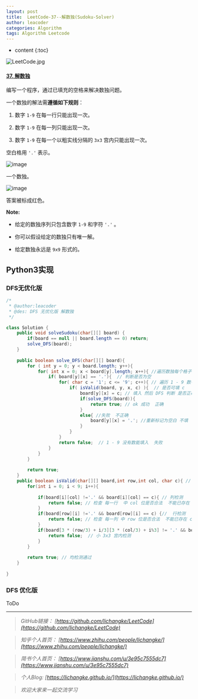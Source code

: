 ```yaml
---
layout: post
title:  LeetCode-37--解数独(Sudoku-Solver)
author: leacoder
categories: Algorithm 
tags: Algorithm Leetcode
---
```


* content
{:toc}


![LeetCode.jpg](https://upload-images.jianshu.io/upload_images/16846478-e33380eeceea8a08.jpg?imageMogr2/auto-orient/strip%7CimageView2/2/w/1240)

#### [37\. 解数独](https://leetcode-cn.com/problems/sudoku-solver/)

编写一个程序，通过已填充的空格来解决数独问题。

一个数独的解法需**遵循如下规则**：

1.  数字 `1-9` 在每一行只能出现一次。

2.  数字 `1-9` 在每一列只能出现一次。

3.  数字 `1-9` 在每一个以粗实线分隔的 `3x3` 宫内只能出现一次。

空白格用 `'.'` 表示。

![image](http://upload-images.jianshu.io/upload_images/16846478-5bad62255721830c.png?imageMogr2/auto-orient/strip%7CimageView2/2/w/1240)

一个数独。

![image](http://upload-images.jianshu.io/upload_images/16846478-0fd0666471d8fed8.png?imageMogr2/auto-orient/strip%7CimageView2/2/w/1240)

答案被标成红色。

**Note:**

*   给定的数独序列只包含数字 `1-9` 和字符 `'.'` 。

*   你可以假设给定的数独只有唯一解。

*   给定数独永远是 `9x9` 形式的。

## Python3实现
### DFS无优化版

```java
/*
 * @author:leacoder
 * @des: DFS 无优化版 解数独 
 */

class Solution {
    public void solveSudoku(char[][] board) {
        if(board == null || board.length == 0) return;
        solve_DFS(board);
    }
    
    public boolean solve_DFS(char[][] board){
        for ( int y = 0; y < board.length; y++){
            for( int x = 0; x < board[y].length; x++){ //遍历数独每个格子
                if( board[y][x] == '.'){  // 判断是否为空
                    for( char c = '1'; c <= '9'; c++){ // 遍历 1 - 9 数字 是否可行 ,ASCII 中 字符 1 - 9连续
                        if( isValid(board, y, x, c) ){  // 是否可填 c
                            board[y][x] = c; // 填入 然后 DFS 判断 是否正确
                            if(solve_DFS(board)){
                                return true; // ok 成功  正确
                            }
                            else{ //失败  不正确
                                board[y][x] = '.'; //重新标记为空白 不填
                            }          
                        }
                    }
                    return false;  // 1 - 9 没有数能填入  失败
                }
            }
        }
        
        return true;
    }
    public boolean isValid(char[][] board,int row,int col, char c){ // 可填校验
        for(int i = 0; i < 9; i++){
            
            if(board[i][col] !='.' && board[i][col] == c){ // 列检测
                return false; // 检查 每一行  中 col 位是否合法  不能已存在 c
            }
            if(board[row][i] !='.' && board[row][i] == c) {//  行检测
                return false; // 检查 每一列 中 row 位是否合法  不能已存在 c
            }
            if(board[3 * (row/3) + i/3][3 * (col/3) + i%3] != '.' && board[3 * (row/3) + i/3][3 * (col/3) + i%3] == c){
                return false;  // 小 3x3 宫内检测
            }
        }
            
        return true; // 均检测通过 
    }
    
}
```

###  DFS 优化版

ToDo

----
>*GitHub链接：*
>*[https://github.com/lichangke/LeetCode](https://github.com/lichangke/LeetCode)*

>*知乎个人首页：*
>*[https://www.zhihu.com/people/lichangke/](https://www.zhihu.com/people/lichangke/)*

>*简书个人首页：*
>*[https://www.jianshu.com/u/3e95c7555dc7](https://www.jianshu.com/u/3e95c7555dc7)*

>*个人Blog:*
>*[https://lichangke.github.io/](https://lichangke.github.io/)*

>*欢迎大家来一起交流学习*
